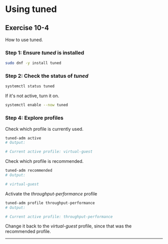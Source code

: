 # Using tuned
## Exercise 10-4
How to use tuned.

### Step 1: Ensure *tuned* is installed

```bash
sudo dnf -y install tuned
```

### Step 2: Check the status of *tuned*

```bash
systemctl status tuned
```

If it's not active, turn it on.

```bash
systemctl enable --now tuned
```

### Step 4: Explore profiles

Check which profile is currently used.

```bash
tuned-adm active
# Output: 

# Current active profile: virtual-guest
```

Check which profile is recommended.

```bash
tuned-adm recommended
# Output: 

# virtual-guest
```

Activate the *throughput-performance* profile

```bash
tuned-adm profile throughput-performance
# Output: 

# Current active profile: throughput-performance
```

Change it back to the *virtual-guest* profile, since that was the recommended profile.

---